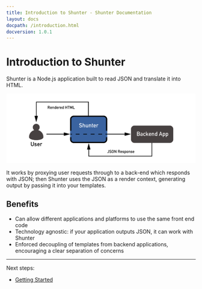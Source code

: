 ```yaml
---
title: Introduction to Shunter - Shunter Documentation
layout: docs
docpath: /introduction.html
docversion: 1.0.1
---
```


Introduction to Shunter
=======================

Shunter is a Node.js application built to read JSON and translate it into HTML.

![Shunter as a proxy](/docs/1.0.1/diagram.png)

It works by proxying user requests through to a back-end which responds with JSON; then Shunter uses the JSON as a render context, generating output by passing it into your templates.


Benefits
--------

- Can allow different applications and platforms to use the same front end code
- Technology agnostic: if your application outputs JSON, it can work with Shunter
- Enforced decoupling of templates from backend applications, encouraging a clear separation of concerns


---

Next steps:

- [Getting Started](getting-started.html)
